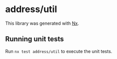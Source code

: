 # address/util

This library was generated with [Nx](https://nx.dev).

## Running unit tests

Run `nx test address/util` to execute the unit tests.
